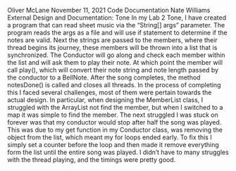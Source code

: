 
Oliver McLane 
November 11, 2021
Code Documentation
Nate Williams 
                                    External Design and Documentation: Tone
In my Lab 2 Tone, I have created a program that can read sheet music via the “String[] args” parameter. The program reads the args as a file and will use if statement to determine if the notes are valid. Next the strings are passed to the members, where their thread begins its journey, these members will be thrown into a list that is synchronized. The Conductor will go along and check each member within the list and will ask them to play their note. At which point the member will call play(), which will convert their note string and note length passed by the conductor to a BellNote. After the song completes, the method notesDone() is called and closes all threads.
In the process of completing this I faced several challenges, most of them were pertain towards the actual design. In particular, when designing the MemberList class, I struggled with the ArrayList not find the member, but when I switched to a map it was simple to find the member. The next struggled I was stuck on forever was that my conductor would stop after half the song was played. This was due to my get function in my Conductor class, was removing the object from the list, which meant my for loops ended early. To fix this I simply set a counter before the loop and then made it remove everything form the list until the entire song was played. I didn’t have to many struggles with the thread playing, and the timings were pretty good.
